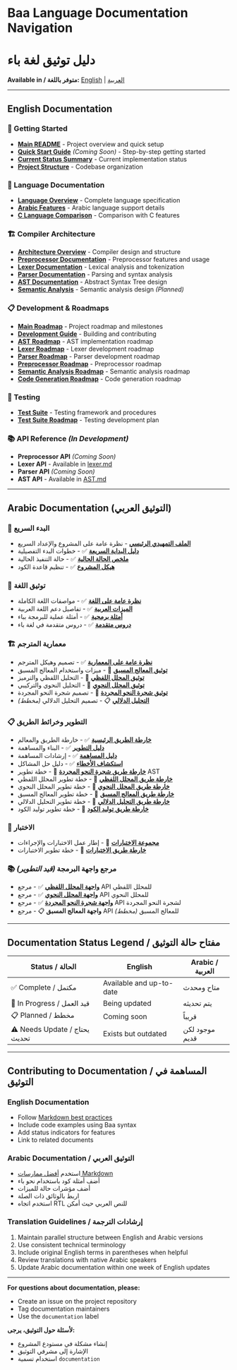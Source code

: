 # Baa Language Documentation Navigation
# دليل توثيق لغة باء

**Available in / متوفر باللغة:** [English](#english-documentation) | [العربية](#arabic-documentation-التوثيق-العربي)

---

## English Documentation

### 📖 Getting Started
- [**Main README**](../README.md) - Project overview and quick setup
- [**Quick Start Guide**](QUICK_START.md) *(Coming Soon)* - Step-by-step getting started
- [**Current Status Summary**](CURRENT_STATUS_SUMMARY.md) - Current implementation status
- [**Project Structure**](project_structure.md) - Codebase organization

### 🔧 Language Documentation  
- [**Language Overview**](language.md) - Complete language specification
- [**Arabic Features**](arabic_support.md) - Arabic language support details
- [**C Language Comparison**](c_comparison.md) - Comparison with C features

### 🏗️ Compiler Architecture
- [**Architecture Overview**](architecture.md) - Compiler design and structure
- [**Preprocessor Documentation**](preprocessor.md) - Preprocessor features and usage
- [**Lexer Documentation**](lexer.md) - Lexical analysis and tokenization
- [**Parser Documentation**](PARSER.md) - Parsing and syntax analysis  
- [**AST Documentation**](AST.md) - Abstract Syntax Tree design
- [**Semantic Analysis**](SEMANTIC_ANALYSIS.md) - Semantic analysis design *(Planned)*

### 📋 Development & Roadmaps
- [**Main Roadmap**](roadmap.md) - Project roadmap and milestones
- [**Development Guide**](development.md) - Building and contributing
- [**AST Roadmap**](AST_ROADMAP.md) - AST implementation roadmap
- [**Lexer Roadmap**](LEXER_ROADMAP.md) - Lexer development roadmap
- [**Parser Roadmap**](PARSER_ROADMAP.md) - Parser development roadmap
- [**Preprocessor Roadmap**](PREPROCESSOR_ROADMAP.md) - Preprocessor roadmap
- [**Semantic Analysis Roadmap**](SEMANTIC_ANALYSIS_ROADMAP.md) - Semantic analysis roadmap
- [**Code Generation Roadmap**](LLVM_CODEGEN_ROADMAP.md) - Code generation roadmap

### 🧪 Testing
- [**Test Suite**](Test_Suite.md) - Testing framework and procedures
- [**Test Suite Roadmap**](Test_Suite_Roadmap.md) - Testing development plan

### 📚 API Reference *(In Development)*
- **Preprocessor API** *(Coming Soon)*
- **Lexer API** - Available in [lexer.md](lexer.md)
- **Parser API** *(Coming Soon)*
- **AST API** - Available in [AST.md](AST.md)

---

## Arabic Documentation (التوثيق العربي)

### 📖 البدء السريع
- [**الملف التمهيدي الرئيسي**](../README_AR.md) - نظرة عامة على المشروع والإعداد السريع
- [**دليل البداية السريعة**](00_نظرة_عامة/البداية_السريعة.md) ✅ - خطوات البدء التفصيلية
- [**ملخص الحالة الحالية**](00_نظرة_عامة/الحالة_الحالية.md) ✅ - حالة التنفيذ الحالية
- [**هيكل المشروع**](00_نظرة_عامة/هيكل_المشروع.md) ✅ - تنظيم قاعدة الكود

### 🔧 توثيق اللغة
- [**نظرة عامة على اللغة**](01_مواصفات_اللغة/نظرة_عامة_على_اللغة.md) ✅ - مواصفات اللغة الكاملة
- [**الميزات العربية**](01_مواصفات_اللغة/الميزات_العربية.md) ✅ - تفاصيل دعم اللغة العربية
- [**أمثلة برمجية**](01_مواصفات_اللغة/أمثلة_برمجية.md) ✅ - أمثلة عملية للبرمجة بباء
- [**دروس متقدمة**](01_مواصفات_اللغة/دروس_متقدمة.md) ✅ - دروس متقدمة في لغة باء

### 🏗️ معمارية المترجم
- [**نظرة عامة على المعمارية**](02_معمارية_المترجم/نظرة_عامة_على_المعمارية.md) ✅ - تصميم وهيكل المترجم
- [**توثيق المعالج المسبق**](../preprocessor.md) 🔄 - ميزات واستخدام المعالج المسبق
- [**توثيق المحلل اللفظي**](../lexer.md) 🔄 - التحليل اللفظي والترميز
- [**توثيق المحلل النحوي**](../PARSER.md) 🔄 - التحليل النحوي والتركيبي
- [**توثيق شجرة النحو المجردة**](../AST.md) 🔄 - تصميم شجرة النحو المجردة
- [**التحليل الدلالي**](../SEMANTIC_ANALYSIS.md) 📋 - تصميم التحليل الدلالي *(مخطط)*

### 📋 التطوير وخرائط الطريق
- [**خارطة الطريق الرئيسية**](04_خارطة_الطريق/نظرة_عامة_على_خارطة_الطريق.md) ✅ - خارطة الطريق والمعالم
- [**دليل التطوير**](03_التطوير/دليل_البناء.md) ✅ - البناء والمساهمة
- [**دليل المساهمة**](03_التطوير/دليل_المساهمة.md) ✅ - إرشادات المساهمة
- [**استكشاف الأخطاء**](03_التطوير/استكشاف_الأخطاء.md) ✅ - دليل حل المشاكل
- [**خارطة طريق شجرة النحو المجردة**](../AST_ROADMAP.md) 🔄 - خطة تطوير AST
- [**خارطة طريق المحلل اللفظي**](../LEXER_ROADMAP.md) 🔄 - خطة تطوير المحلل اللفظي
- [**خارطة طريق المحلل النحوي**](../PARSER_ROADMAP.md) 🔄 - خطة تطوير المحلل النحوي
- [**خارطة طريق المعالج المسبق**](../PREPROCESSOR_ROADMAP.md) 🔄 - خطة تطوير المعالج المسبق
- [**خارطة طريق التحليل الدلالي**](../SEMANTIC_ANALYSIS_ROADMAP.md) 🔄 - خطة تطوير التحليل الدلالي
- [**خارطة طريق توليد الكود**](../LLVM_CODEGEN_ROADMAP.md) 🔄 - خطة تطوير توليد الكود

### 🧪 الاختبار
- [**مجموعة الاختبارات**](../Test_Suite.md) 🔄 - إطار عمل الاختبارات والإجراءات
- [**خارطة طريق الاختبارات**](../Test_Suite_Roadmap.md) 🔄 - خطة تطوير الاختبارات

### 📚 مرجع واجهة البرمجة *(قيد التطوير)*
- [**واجهة المحلل اللفظي**](05_مرجع_واجهة_البرمجة/واجهة_المحلل_اللفظي.md) ✅ - مرجع API للمحلل اللفظي
- [**واجهة المحلل النحوي**](05_مرجع_واجهة_البرمجة/واجهة_المحلل_النحوي.md) ✅ - مرجع API للمحلل النحوي
- [**واجهة شجرة النحو المجردة**](05_مرجع_واجهة_البرمجة/واجهة_شجرة_النحو_المجردة.md) ✅ - مرجع API لشجرة النحو المجردة
- **واجهة المعالج المسبق** 📋 - مرجع API للمعالج المسبق *(مخطط)*

---

## Documentation Status Legend / مفتاح حالة التوثيق

| Status / الحالة | English | Arabic / العربية |
|------------------|---------|-------------------|
| ✅ Complete / مكتمل | Available and up-to-date | متاح ومحدث |
| 🔄 In Progress / قيد العمل | Being updated | يتم تحديثه |
| 📋 Planned / مخطط | Coming soon | قريباً |
| ⚠️ Needs Update / يحتاج تحديث | Exists but outdated | موجود لكن قديم |

---

## Contributing to Documentation / المساهمة في التوثيق

### English Documentation
- Follow [Markdown best practices](https://www.markdownguide.org/basic-syntax/)
- Include code examples using Baa syntax
- Add status indicators for features
- Link to related documents

### Arabic Documentation / التوثيق العربي
- استخدم [أفضل ممارسات Markdown](https://www.markdownguide.org/basic-syntax/)
- أضف أمثلة كود باستخدام نحو باء
- أضف مؤشرات حالة للميزات
- اربط بالوثائق ذات الصلة
- استخدم اتجاه RTL للنص العربي حيث أمكن

### Translation Guidelines / إرشادات الترجمة
1. Maintain parallel structure between English and Arabic versions
2. Use consistent technical terminology
3. Include original English terms in parentheses when helpful
4. Review translations with native Arabic speakers
5. Update Arabic documentation within one week of English updates

---

**For questions about documentation, please:**
- Create an issue on the project repository
- Tag documentation maintainers
- Use the `documentation` label

**لأسئلة حول التوثيق، يرجى:**
- إنشاء مشكلة في مستودع المشروع
- الإشارة إلى مشرفي التوثيق
- استخدام تسمية `documentation`
